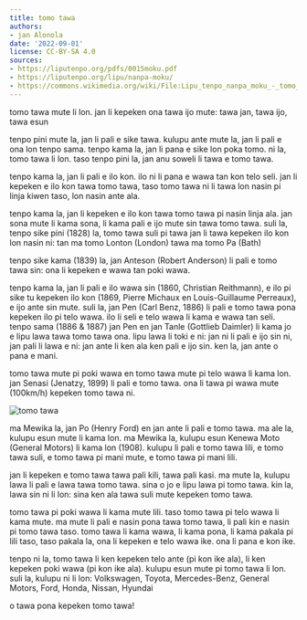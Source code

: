 ```yaml
---
title: tomo tawa
authors:
- jan Alonola
date: '2022-09-01'
license: CC-BY-SA 4.0
sources:
- https://liputenpo.org/pdfs/0015moku.pdf
- https://liputenpo.org/lipu/nanpa-moku/
- https://commons.wikimedia.org/wiki/File:Lipu_tenpo_nanpa_moku_-_tomo_tawa.png
---
```


tomo tawa mute li lon. jan li kepeken ona tawa ijo mute: tawa jan, tawa ijo, tawa esun

tenpo pini mute la, jan li pali e sike tawa. kulupu ante mute la, jan li pali e ona lon tenpo sama. tenpo kama la, jan li pana e sike lon poka tomo. ni la, tomo tawa li lon. taso tenpo pini la, jan anu soweli li tawa e tomo tawa.

tenpo kama la, jan li pali e ilo kon. ilo ni li pana e wawa tan kon telo seli. jan li kepeken e ilo kon tawa tomo tawa, taso tomo tawa ni li tawa lon nasin pi linja kiwen taso, lon nasin ante ala.

tenpo kama la, jan li kepeken e ilo kon tawa tomo tawa pi nasin linja ala. jan sona mute li kama sona, li kama pali e ijo mute sin tawa tomo tawa. suli la, tenpo sike pini (1828) la, tomo tawa suli pi tawa jan li tawa kepeken ilo kon lon nasin ni: tan ma tomo Lonton (London) tawa ma tomo Pa (Bath)

tenpo sike kama (1839) la, jan Anteson (Robert Anderson) li pali e tomo tawa sin: ona li kepeken e wawa tan poki wawa.

tenpo kama la, jan li pali e ilo wawa sin (1860, Christian Reithmann), e ilo pi sike tu kepeken ilo kon (1869, Pierre Michaux en Louis-Guillaume Perreaux), e ijo ante sin mute. suli la, jan Pen (Carl Benz, 1886) li pali e tomo tawa pona kepeken ilo pi telo wawa. ilo li seli e telo wawa li kama e wawa tan seli. tenpo sama (1886 & 1887) jan Pen en jan Tanle (Gottlieb Daimler) li kama jo e lipu lawa tawa tomo tawa ona. lipu lawa li toki e ni: jan ni li pali e ijo sin ni, jan pali li lawa e ni: jan ante li ken ala ken pali e ijo sin. ken la, jan ante o pana e mani.

tomo tawa mute pi poki wawa en tomo tawa mute pi telo wawa li kama lon. jan Senasi (Jenatzy, 1899) li pali e tomo tawa. ona li tawa pi wawa mute (100km/h) kepeken tomo tawa ni.

![tomo tawa](https://upload.wikimedia.org/wikipedia/commons/3/3a/Lipu_tenpo_nanpa_moku_-_tomo_tawa.png)

ma Mewika la, jan Po (Henry Ford) en jan ante li pali e tomo tawa. ma ale la, kulupu esun mute li kama lon. ma Mewika la, kulupu esun Kenewa Moto (General Motors) li kama lon (1908). kulupu li pali e tomo tawa lili, e tomo tawa suli, e tomo tawa pi mani mute, e tomo tawa pi mani lili.

jan li kepeken e tomo tawa tawa pali kili, tawa pali kasi. ma mute la, kulupu lawa li pali e lawa tawa tomo tawa. sina o jo e lipu lawa pi tomo tawa. kin la, lawa sin ni li lon: sina ken ala tawa suli mute kepeken tomo tawa.

tomo tawa pi poki wawa li kama mute lili. taso tomo tawa pi telo wawa li kama mute. ma mute li pali e nasin pona tawa tomo tawa, li pali kin e nasin pi tomo tawa taso. tomo tawa li kama wawa, li kama pona, li kama pakala pi lili taso, taso pakala la, ona li kepeken e telo wawa ike. ona li pana e kon ike.

tenpo ni la, tomo tawa li ken kepeken telo ante (pi kon ike ala), li ken kepeken poki wawa (pi kon ike ala). kulupu esun mute pi tomo tawa li lon. suli la, kulupu ni li lon: Volkswagen, Toyota, Mercedes-Benz, General Motors, Ford, Honda, Nissan, Hyundai

o tawa pona kepeken tomo tawa!